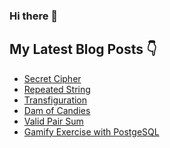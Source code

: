 ### Hi there 👋

<!--
**woodRock/woodRock** is a ✨ _special_ ✨ repository because its `README.md` (this file) appears on your GitHub profile.

Here are some ideas to get you started:

- 🔭 I’m currently working on ...
- 🌱 I’m currently learning ...
- 👯 I’m looking to collaborate on ...
- 🤔 I’m looking for help with ...
- 💬 Ask me about ...
- 📫 How to reach me: ...
- 😄 Pronouns: ...
- ⚡ Fun fact: ...
-->

## My Latest Blog Posts 👇
<!-- HASHNODE_BLOG:START -->
- [Secret Cipher](https://woodrock.hashnode.dev/secret-cipher-ckktowkdx0emciis1ez82bpn0)
- [Repeated String](https://woodrock.hashnode.dev/repeated-string-ckkqogmz5006kjjs1dhhm5z1x)
- [Transfiguration](https://woodrock.hashnode.dev/transfiguration-ckkpg114f095o1es1ezd837nd)
- [Dam of Candies](https://woodrock.hashnode.dev/dam-of-candies-ckknvc6qk01wn0ds1586aeb25)
- [Valid Pair Sum](https://woodrock.hashnode.dev/valid-pair-sum-ckkmaw65803j2bds1337p39m2)
- [Gamify Exercise with PostgeSQL](https://woodrock.hashnode.dev/gamify-exercise-with-postgesql-ckkjha8q306yk8bs17v9jhee2)
<!-- HASHNODE_BLOG:END -->
